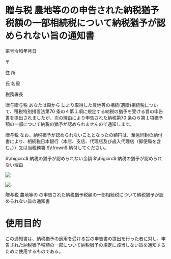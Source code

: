 # 贈与税 農地等のの申告された納税猶予税額の一部相続税について納税猶予が認められない旨の通知書

第号令和年月日

〒

住 所

氏 名殿

税務署長

贈与贈与税 あなたは殿から により取得した農地等の相続(遺贈)相続税について、租税特別措置法第70 条の４第１項に規定する納税の猶予を受ける旨の申告書を提出されましたが、次の理由により申告された納税第70 条の６第１項猶予額の一部について納税の猶予が認められませんので通知します。

贈与税 なお、納税猶予が認められないこととなったの額円は、至急同封の納付書により、相続税日本銀行（本店、支店、代理店及び歳入代理店（郵便局を含む。））又は当税務署 $\\frown$ 納付してください。

$\\bigcirc$ 納税の猶予が認められない金額 $\\bigcirc$ 納税の猶予が認められない理由

![](https://www.nta.go.jp/tmp/987cf797-b8c2-4cee-9e19-10d574ec2f29/images/a4158c79f932a53d60bca9fe15baea5a816e51f6d13927a214a39551a62a5e8c.jpg)

![](https://www.nta.go.jp/tmp/987cf797-b8c2-4cee-9e19-10d574ec2f29/images/50e5a862a2f99b4284e1d6ad7663dc33287ccf24e301ad5a704002fc342c611e.jpg)

贈与税 農地等の の申告された納税猶予税額の一部相続税について納税猶予が認められない旨の通知書

# 使用目的

この通知書は、納税猶予の適用を受ける旨の申告書の提出を行った者に対し、申告された納税猶予税額の一部について納税猶予の規定に該当しない旨を通知するために使用するものである。